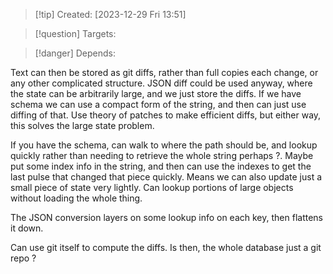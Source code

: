 
>[!tip] Created: [2023-12-29 Fri 13:51]

>[!question] Targets: 

>[!danger] Depends: 


Text can then be stored as git diffs, rather than full copies each change, or any other complicated structure.
JSON diff could be used anyway, where the state can be arbitrarily large, and we just store the diffs.
If we have schema we can use a compact form of the string, and then can just use diffing of that.
Use theory of patches to make efficient diffs, but either way, this solves the large state problem.

If you have the schema, can walk to where the path should be, and lookup quickly rather than needing to retrieve the whole string perhaps ?.  Maybe put some index info in the string, and then can use the indexes to get the last pulse that changed that piece quickly.  Means we can also update just a small piece of state very lightly.  Can lookup portions of large objects without loading the whole thing.

The JSON conversion layers on some lookup info on each key, then flattens it down.

Can use git itself to compute the diffs.
Is then, the whole database just a git repo ?